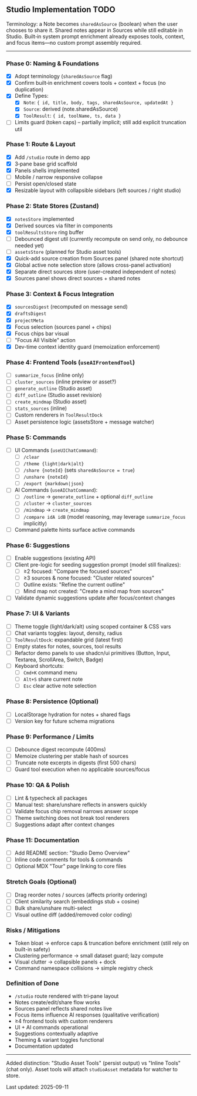 ## Studio Implementation TODO

Terminology: a Note becomes `sharedAsSource` (boolean) when the user chooses to share it. Shared notes appear in Sources while still editable in Studio. Built‑in system prompt enrichment already exposes tools, context, and focus items—no custom prompt assembly required.

---

### Phase 0: Naming & Foundations

- [x] Adopt terminology (`sharedAsSource` flag)
- [x] Confirm built‑in enrichment covers tools + context + focus (no duplication)
- [x] Define Types:
  - [x] `Note`: `{ id, title, body, tags, sharedAsSource, updatedAt }`
  - [x] `Source`: derived (note.sharedAsSource)
  - [x] `ToolResult`: `{ id, toolName, ts, data }`
- [ ] Limits guard (token caps) – partially implicit; still add explicit truncation util

### Phase 1: Route & Layout

- [x] Add `/studio` route in demo app
- [x] 3‑pane base grid scaffold
- [x] Panels shells implemented
- [ ] Mobile / narrow responsive collapse
- [ ] Persist open/closed state
- [x] Resizable layout with collapsible sidebars (left sources / right studio)

### Phase 2: State Stores (Zustand)

- [x] `notesStore` implemented
- [x] Derived sources via filter in components
- [x] `toolResultsStore` ring buffer
- [ ] Debounced digest util (currently recompute on send only, no debounce needed yet)
- [ ] `assetsStore` (planned for Studio asset tools)
- [x] Quick-add source creation from Sources panel (shared note shortcut)
- [x] Global active note selection store (allows cross-panel activation)
- [x] Separate direct sources store (user-created independent of notes)
- [x] Sources panel shows direct sources + shared notes

### Phase 3: Context & Focus Integration

- [x] `sourcesDigest` (recomputed on message send)
- [x] `draftsDigest`
- [x] `projectMeta`
- [x] Focus selection (sources panel + chips)
- [x] Focus chips bar visual
- [ ] "Focus All Visible" action
- [x] Dev-time context identity guard (memoization enforcement)

### Phase 4: Frontend Tools (`useAIFrontendTool`)

- [ ] `summarize_focus` (inline only)
- [ ] `cluster_sources` (inline preview or asset?)
- [ ] `generate_outline` (Studio asset)
- [ ] `diff_outline` (Studio asset revision)
- [ ] `create_mindmap` (Studio asset)
- [ ] `stats_sources` (inline)
- [ ] Custom renderers in `ToolResultDock`
- [ ] Asset persistence logic (assetsStore + message watcher)

### Phase 5: Commands

- [ ] UI Commands (`useUIChatCommand`):
  - [ ] `/clear`
  - [ ] `/theme {light|dark|alt}`
  - [ ] `/share {noteId}` (sets `sharedAsSource = true`)
  - [ ] `/unshare {noteId}`
  - [ ] `/export {markdown|json}`
- [ ] AI Commands (`useAIChatCommand`):
  - [ ] `/outline` -> `generate_outline` + optional `diff_outline`
  - [ ] `/cluster` -> `cluster_sources`
  - [ ] `/mindmap` -> `create_mindmap`
  - [ ] `/compare idA idB` (model reasoning, may leverage `summarize_focus` implicitly)
- [ ] Command palette hints surface active commands

### Phase 6: Suggestions

- [ ] Enable suggestions (existing API)
- [ ] Client pre-logic for seeding suggestion prompt (model still finalizes):
  - [ ] ≥2 focused: "Compare the focused sources"
  - [ ] ≥3 sources & none focused: "Cluster related sources"
  - [ ] Outline exists: "Refine the current outline"
  - [ ] Mind map not created: "Create a mind map from sources"
- [ ] Validate dynamic suggestions update after focus/context changes

### Phase 7: UI & Variants

- [ ] Theme toggle (light/dark/alt) using scoped container & CSS vars
- [ ] Chat variants toggles: layout, density, radius
- [ ] `ToolResultDock`: expandable grid (latest first)
- [ ] Empty states for notes, sources, tool results
- [ ] Refactor demo panels to use shadcn/ui primitives (Button, Input, Textarea, ScrollArea, Switch, Badge)
- [ ] Keyboard shortcuts:
  - [ ] `Cmd+K` command menu
  - [ ] `Alt+S` share current note
  - [ ] `Esc` clear active note selection

### Phase 8: Persistence (Optional)

- [ ] LocalStorage hydration for notes + shared flags
- [ ] Version key for future schema migrations

### Phase 9: Performance / Limits

- [ ] Debounce digest recompute (400ms)
- [ ] Memoize clustering per stable hash of sources
- [ ] Truncate note excerpts in digests (first 500 chars)
- [ ] Guard tool execution when no applicable sources/focus

### Phase 10: QA & Polish

- [ ] Lint & typecheck all packages
- [ ] Manual test: share/unshare reflects in answers quickly
- [ ] Validate focus chip removal narrows answer scope
- [ ] Theme switching does not break tool renderers
- [ ] Suggestions adapt after context changes

### Phase 11: Documentation

- [ ] Add README section: "Studio Demo Overview"
- [ ] Inline code comments for tools & commands
- [ ] Optional MDX "Tour" page linking to core files

### Stretch Goals (Optional)

- [ ] Drag reorder notes / sources (affects priority ordering)
- [ ] Client similarity search (embeddings stub + cosine)
- [ ] Bulk share/unshare multi-select
- [ ] Visual outline diff (added/removed color coding)

### Risks / Mitigations

- Token bloat -> enforce caps & truncation before enrichment (still rely on built-in safety)
- Clustering performance -> small dataset guard; lazy compute
- Visual clutter -> collapsible panels + dock
- Command namespace collisions -> simple registry check

### Definition of Done

- `/studio` route rendered with tri‑pane layout
- Notes create/edit/share flow works
- Sources panel reflects shared notes live
- Focus items influence AI responses (qualitative verification)
- ≥4 frontend tools with custom renderers
- UI + AI commands operational
- Suggestions contextually adaptive
- Theming & variant toggles functional
- Documentation updated

---

Added distinction: "Studio Asset Tools" (persist output) vs "Inline Tools" (chat only). Asset tools will attach `studioAsset` metadata for watcher to store.

Last updated: 2025-09-11
